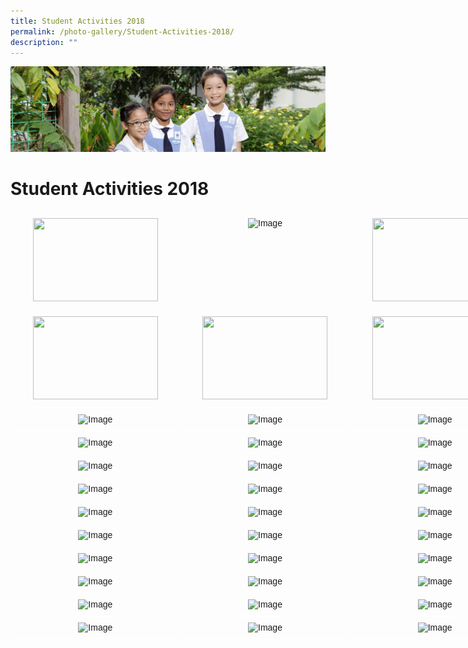 ```yaml
---
title: Student Activities 2018
permalink: /photo-gallery/Student-Activities-2018/
description: ""
---
```

![](/images/banner-calendar.jpg)

Student Activities 2018
=======================

<style type="text/css">
.tg  {border-collapse:collapse;border-spacing:0;}
.tg td{border-color:black;border-style:solid;border-width:1px;font-family:Arial, sans-serif;font-size:14px;
  overflow:hidden;padding:10px 5px;word-break:normal;}
.tg th{border-color:black;border-style:solid;border-width:1px;font-family:Arial, sans-serif;font-size:14px;
  font-weight:normal;overflow:hidden;padding:10px 5px;word-break:normal;}
.tg .tg-8jgo{border-color:#ffffff;text-align:center;vertical-align:top}
</style>
<table class="tg" style="undefined;table-layout: fixed; width: 815px">
<colgroup>
<col style="width: 271px">
<col style="width: 273px">
<col style="width: 271px">
</colgroup>
<thead>
  <tr>
    <th class="tg-8jgo"><img src="https://stanthonyscanossianpri.moe.edu.sg/wp-content/uploads/2018/10/aci2018web-1.jpg" width="200" height="133"></th>
    <th class="tg-8jgo"><img src="https://stanthonyscanossianpri.moe.edu.sg/wp-content/uploads/2018/10/aci2018web-2.jpg" alt="Image" width="200" height="133"></th>
    <th class="tg-8jgo"><img src="https://stanthonyscanossianpri.moe.edu.sg/wp-content/uploads/2018/10/aci2018web-3.jpg" width="200" height="133"></th>
  </tr>
</thead>
<tbody>
  <tr>
    <td class="tg-8jgo"><img src="https://stanthonyscanossianpri.moe.edu.sg/wp-content/uploads/2018/10/aci2018web-4.jpg" width="200" height="133"></td>
    <td class="tg-8jgo"><img src="https://stanthonyscanossianpri.moe.edu.sg/wp-content/uploads/2018/10/aci2018web-5.jpg" width="200" height="133"></td>
    <td class="tg-8jgo"><img src="https://stanthonyscanossianpri.moe.edu.sg/wp-content/uploads/2018/10/aci2018web-6.jpg" width="200" height="133"></td>
  </tr>
  <tr>
    <td class="tg-8jgo"><img src="https://stanthonyscanossianpri.moe.edu.sg/wp-content/uploads/2018/10/aci2018web-7.jpg" alt="Image" width="200" height="133"></td>
    <td class="tg-8jgo"><img src="https://stanthonyscanossianpri.moe.edu.sg/wp-content/uploads/2018/10/aci2018web-8.jpg" alt="Image" width="200" height="133"></td>
    <td class="tg-8jgo"><img src="https://stanthonyscanossianpri.moe.edu.sg/wp-content/uploads/2018/10/aci2018web-9.jpg" alt="Image" width="200" height="133"></td>
  </tr>
  <tr>
    <td class="tg-8jgo"><img src="https://stanthonyscanossianpri.moe.edu.sg/wp-content/uploads/2018/10/aci2018web-10.jpg" alt="Image" width="200" height="133"></td>
    <td class="tg-8jgo"><img src="https://stanthonyscanossianpri.moe.edu.sg/wp-content/uploads/2018/10/aci2018web-11.jpg" alt="Image" width="200" height="133"></td>
    <td class="tg-8jgo"><img src="https://stanthonyscanossianpri.moe.edu.sg/wp-content/uploads/2018/10/aci2018web-12.jpg" alt="Image" width="200" height="133"></td>
  </tr>
  <tr>
    <td class="tg-8jgo"><img src="https://stanthonyscanossianpri.moe.edu.sg/wp-content/uploads/2018/10/aci2018web-13.jpg" alt="Image" width="200" height="133"></td>
    <td class="tg-8jgo"><img src="https://stanthonyscanossianpri.moe.edu.sg/wp-content/uploads/2018/10/aci2018web-14.jpg" alt="Image" width="200" height="133"></td>
    <td class="tg-8jgo"><img src="https://stanthonyscanossianpri.moe.edu.sg/wp-content/uploads/2018/10/aci2018web-15.jpg" alt="Image" width="200" height="133"></td>
  </tr>
  <tr>
    <td class="tg-8jgo"><img src="https://stanthonyscanossianpri.moe.edu.sg/wp-content/uploads/2018/10/aci2018web-16.jpg" alt="Image" width="200" height="133"></td>
    <td class="tg-8jgo"><img src="https://stanthonyscanossianpri.moe.edu.sg/wp-content/uploads/2018/10/aci2018web-17.jpg" alt="Image" width="200" height="133"></td>
    <td class="tg-8jgo"><img src="https://stanthonyscanossianpri.moe.edu.sg/wp-content/uploads/2018/10/aci2018web-18.jpg" alt="Image" width="200" height="133"></td>
  </tr>
  <tr>
    <td class="tg-8jgo"><img src="https://stanthonyscanossianpri.moe.edu.sg/wp-content/uploads/2018/10/aci2018web-19.jpg" alt="Image" width="200" height="133"></td>
    <td class="tg-8jgo"><img src="https://stanthonyscanossianpri.moe.edu.sg/wp-content/uploads/2018/10/aci2018web-20.jpg" alt="Image" width="200" height="133"></td>
    <td class="tg-8jgo"><img src="https://stanthonyscanossianpri.moe.edu.sg/wp-content/uploads/2018/10/aci2018web-21.jpg" alt="Image" width="200" height="133"></td>
  </tr>
  <tr>
    <td class="tg-8jgo"><img src="https://stanthonyscanossianpri.moe.edu.sg/wp-content/uploads/2018/10/aci2018web-22.jpg" alt="Image" width="200" height="133"></td>
    <td class="tg-8jgo"><img src="https://stanthonyscanossianpri.moe.edu.sg/wp-content/uploads/2018/10/aci2018web-23.jpg" alt="Image" width="200" height="133"></td>
    <td class="tg-8jgo"><img src="https://stanthonyscanossianpri.moe.edu.sg/wp-content/uploads/2018/10/aci2018web-24.jpg" alt="Image" width="200" height="133"></td>
  </tr>
  <tr>
    <td class="tg-8jgo"><img src="https://stanthonyscanossianpri.moe.edu.sg/wp-content/uploads/2018/10/aci2018web-25.jpg" alt="Image" width="200" height="133"></td>
    <td class="tg-8jgo"><img src="https://stanthonyscanossianpri.moe.edu.sg/wp-content/uploads/2018/10/aci2018web-26.jpg" alt="Image" width="200" height="133"></td>
    <td class="tg-8jgo"><img src="https://stanthonyscanossianpri.moe.edu.sg/wp-content/uploads/2018/10/aci2018web-27.jpg" alt="Image" width="150" height="224"></td>
  </tr>
  <tr>
    <td class="tg-8jgo"><img src="https://stanthonyscanossianpri.moe.edu.sg/wp-content/uploads/2018/10/aci2018web-28.jpg" alt="Image" width="200" height="133"></td>
    <td class="tg-8jgo"><img src="https://stanthonyscanossianpri.moe.edu.sg/wp-content/uploads/2018/10/aci2018web-29.jpg" alt="Image" width="200" height="133"></td>
    <td class="tg-8jgo"><img src="https://stanthonyscanossianpri.moe.edu.sg/wp-content/uploads/2018/10/aci2018web-30.jpg" alt="Image" width="200" height="133"></td>
  </tr>
  <tr>
    <td class="tg-8jgo"><img src="https://stanthonyscanossianpri.moe.edu.sg/wp-content/uploads/2018/10/aci2018web-31.jpg" alt="Image" width="200" height="133"></td>
    <td class="tg-8jgo"><img src="https://stanthonyscanossianpri.moe.edu.sg/wp-content/uploads/2018/10/aci2018web-32.jpg" alt="Image" width="200" height="133"></td>
    <td class="tg-8jgo"><img src="https://stanthonyscanossianpri.moe.edu.sg/wp-content/uploads/2018/10/aci2018web-33.jpg" alt="Image" width="200" height="133"></td>
  </tr>
  <tr>
    <td class="tg-8jgo"><img src="https://stanthonyscanossianpri.moe.edu.sg/wp-content/uploads/2018/10/aci2018web-34.jpg" alt="Image" width="200" height="133"></td>
    <td class="tg-8jgo"><img src="https://stanthonyscanossianpri.moe.edu.sg/wp-content/uploads/2018/10/aci2018web-35.jpg" alt="Image" width="200" height="133"></td>
    <td class="tg-8jgo"><img src="https://stanthonyscanossianpri.moe.edu.sg/wp-content/uploads/2018/10/aci2018web-36.jpg" alt="Image" width="200" height="133"></td>
  </tr>
</tbody>
</table>
